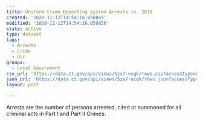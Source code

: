 ```yaml
---
title: Uniform Crime Reporting System Arrests in  2010
created: '2020-11-12T14:54:16.058849'
modified: '2020-11-12T14:54:16.058856'
state: active
type: dataset
tags:
  - Arrests
  - Crime
  - Ucr
groups:
  - Local Government
csv_url: 'https://data.ct.gov/api/views/5zs7-ncqk/rows.csv?accessType=DOWNLOAD'
json_url: 'https://data.ct.gov/api/views/5zs7-ncqk/rows.json?accessType=DOWNLOAD'
layout: post

---
```

Arrests are the number of persons arrested, cited or summoned for all criminal acts in Part I and Part II Crimes.
